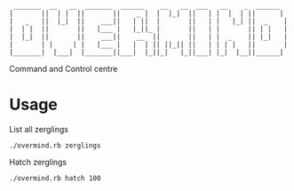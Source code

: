 ```
 _______  __   __  _______  ______    __   __  ___   __    _  ______  
|       ||  | |  ||       ||    _ |  |  |_|  ||   | |  |  | ||      | 
|   _   ||  |_|  ||    ___||   | ||  |       ||   | |   |_| ||  _    |
|  | |  ||       ||   |___ |   |_||_ |       ||   | |       || | |   |
|  |_|  ||       ||    ___||    __  ||       ||   | |  _    || |_|   |
|       | |     | |   |___ |   |  | || ||_|| ||   | | | |   ||       |
|_______|  |___|  |_______||___|  |_||_|   |_||___| |_|  |__||______| 
```

Command and Control centre

Usage
=====

List all zerglings

    ./overmind.rb zerglings

Hatch zerglings

    ./overmind.rb hatch 100
